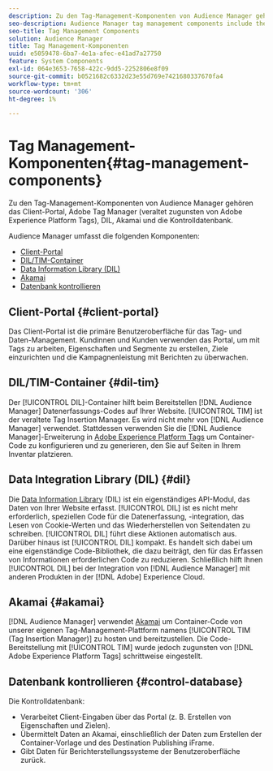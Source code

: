 ```yaml
---
description: Zu den Tag-Management-Komponenten von Audience Manager gehören das Client-Portal, Adobe Tag Manager (veraltet zugunsten von Adobe Experience Platform Launch), DIL, Akamai und die Kontrolldatenbank.
seo-description: Audience Manager tag management components include the client portal, Adobe Tag Manager (deprecated in favor of Adobe Experience Platform Launch), DIL, Akamai, and the control database.
seo-title: Tag Management Components
solution: Audience Manager
title: Tag Management-Komponenten
uuid: e5059478-6ba7-4e1a-afec-e41ad7a27750
feature: System Components
exl-id: 064e3653-7658-422c-9dd5-2252806e8f09
source-git-commit: b0521682c6332d23e55d769e7421680337670fa4
workflow-type: tm+mt
source-wordcount: '306'
ht-degree: 1%

---
```


# Tag Management-Komponenten{#tag-management-components}

Zu den Tag-Management-Komponenten von Audience Manager gehören das Client-Portal, Adobe Tag Manager (veraltet zugunsten von Adobe Experience Platform Tags), DIL, Akamai und die Kontrolldatenbank.

<!-- 

c_comptag.xml

 -->

Audience Manager umfasst die folgenden Komponenten:

* [Client-Portal](../../reference/system-components/components-tag-management.md#client-portal)
* [DIL/TIM-Container](../../reference/system-components/components-tag-management.md#dil-tim)
* [Data Information Library (DIL)](../../reference/system-components/components-tag-management.md#dil)
* [Akamai](../../reference/system-components/components-tag-management.md#akamai)
* [Datenbank kontrollieren](../../reference/system-components/components-tag-management.md#control-database)

## Client-Portal {#client-portal}

Das Client-Portal ist die primäre Benutzeroberfläche für das Tag- und Daten-Management. Kundinnen und Kunden verwenden das Portal, um mit Tags zu arbeiten, Eigenschaften und Segmente zu erstellen, Ziele einzurichten und die Kampagnenleistung mit Berichten zu überwachen.

## DIL/TIM-Container {#dil-tim}

Der [!UICONTROL DIL]-Container hilft beim Bereitstellen [!DNL Audience Manager] Datenerfassungs-Codes auf Ihrer Website. [!UICONTROL TIM] ist der veraltete Tag Insertion Manager. Es wird nicht mehr von [!DNL Audience Manager] verwendet. Stattdessen verwenden Sie die [!DNL Audience Manager]-Erweiterung in [Adobe Experience Platform Tags](https://experienceleague.adobe.com/docs/experience-platform/tags/extensions/adobe/audience-manager/overview.html) um Container-Code zu konfigurieren und zu generieren, den Sie auf Seiten in Ihrem Inventar platzieren.

## Data Integration Library (DIL) {#dil}

Die [Data Information Library](../../dil/dil-overview.md) (DIL) ist ein eigenständiges API-Modul, das Daten von Ihrer Website erfasst. [!UICONTROL DIL] ist es nicht mehr erforderlich, speziellen Code für die Datenerfassung, -integration, das Lesen von Cookie-Werten und das Wiederherstellen von Seitendaten zu schreiben. [!UICONTROL DIL] führt diese Aktionen automatisch aus. Darüber hinaus ist [!UICONTROL DIL] kompakt. Es handelt sich dabei um eine eigenständige Code-Bibliothek, die dazu beiträgt, den für das Erfassen von Informationen erforderlichen Code zu reduzieren. Schließlich hilft Ihnen [!UICONTROL DIL] bei der Integration von [!DNL Audience Manager] mit anderen Produkten in der [!DNL Adobe] Experience Cloud.

## Akamai {#akamai}

[!DNL Audience Manager] verwendet [Akamai](https://www.akamai.com/us/en/about/) um Container-Code von unserer eigenen Tag-Management-Plattform namens [!UICONTROL TIM (Tag Insertion Manager)] zu hosten und bereitzustellen. Die Code-Bereitstellung mit [!UICONTROL TIM] wurde jedoch zugunsten von [!DNL Adobe Experience Platform Tags] schrittweise eingestellt.

## Datenbank kontrollieren {#control-database}

Die Kontrolldatenbank:

* Verarbeitet Client-Eingaben über das Portal (z. B. Erstellen von Eigenschaften und Zielen).
* Übermittelt Daten an Akamai, einschließlich der Daten zum Erstellen der Container-Vorlage und des Destination Publishing iFrame.
* Gibt Daten für Berichterstellungssysteme der Benutzeroberfläche zurück.
